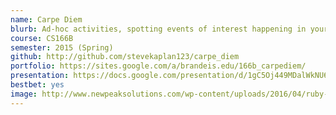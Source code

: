 ```yaml
---
name: Carpe Diem
blurb: Ad-hoc activities, spotting events of interest happening in your community! "Ever wondered where to get free food in Brandeis campus right now?""
course: CS166B
semester: 2015 (Spring)
github: http://github.com/stevekaplan123/carpe_diem
portfolio: https://sites.google.com/a/brandeis.edu/166b_carpediem/
presentation: https://docs.google.com/presentation/d/1gC5Oj449MDalWkNU6-OEuDJWZq_Wmw6C6YwYU8EKis8/edit#slide=id.gaf41edd3d_0_38
bestbet: yes
image: http://www.newpeaksolutions.com/wp-content/uploads/2016/04/ruby-on-rails.jpg
---
```

